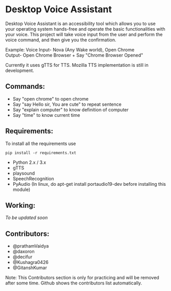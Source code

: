 # Desktop Voice Assistant

Desktop Voice Assistant is an accessibility tool which allows you to use your operating system hands-free and operate the basic functionalities with your voice. 
This project will take voice input from the user and perform the voice command, and then give you the confirmation.

Example:
Voice Input- Nova (Any Wake world), Open Chrome   
Output- Open Chrome Browser + Say "Chrome Browser Opened"


Currently it uses gTTS for TTS. Mozilla TTS implementation is still in development.


Commands: 
-------------------------------------------------------------------------------------------------------------------------------------------------------------------

  - Say "open chrome" to open chrome
  - Say "say Hello sir, You are cute" to repeat sentence
  - Say "explain computer" to know definition of computer
  - Say "time" to know current time



Requirements: 
-----------------------------------------------------------------------------------------------------------------------------------------------------------------------------------

To install all the requirements use
   
    pip install -r requirements.txt


- Python 2.x / 3.x
- gTTS
- playsound
- SpeechRecognition
- PyAudio (In linux, do apt-get install portaudio19-dev before installing this module)

Working: 
-------------------------------------------------------------------------------------------------------------------------------------------------------------------

  *To be updated soon*


Contributors:
-----------------------------------------------------------------------------------------------------------------------------------------------------------------------------------


+ @prathamVaidya
+ @daxoron
+ @decifur
+ @Kushagra0426
+ @GitanshKumar




Note: This Contributors section is only for practicing and will be removed after some time. Github shows the contributors list automatically.
